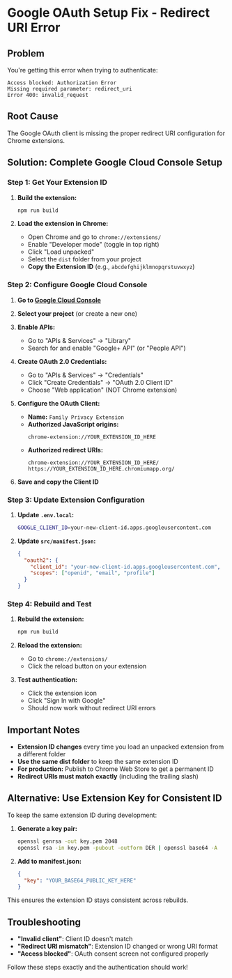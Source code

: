 # Google OAuth Setup Fix - Redirect URI Error

## Problem
You're getting this error when trying to authenticate:
```
Access blocked: Authorization Error
Missing required parameter: redirect_uri
Error 400: invalid_request
```

## Root Cause
The Google OAuth client is missing the proper redirect URI configuration for Chrome extensions.

## Solution: Complete Google Cloud Console Setup

### Step 1: Get Your Extension ID

1. **Build the extension:**
   ```bash
   npm run build
   ```

2. **Load the extension in Chrome:**
   - Open Chrome and go to `chrome://extensions/`
   - Enable "Developer mode" (toggle in top right)
   - Click "Load unpacked"
   - Select the `dist` folder from your project
   - **Copy the Extension ID** (e.g., `abcdefghijklmnopqrstuvwxyz`)

### Step 2: Configure Google Cloud Console

1. **Go to [Google Cloud Console](https://console.cloud.google.com/)**

2. **Select your project** (or create a new one)

3. **Enable APIs:**
   - Go to "APIs & Services" → "Library"
   - Search for and enable "Google+ API" (or "People API")

4. **Create OAuth 2.0 Credentials:**
   - Go to "APIs & Services" → "Credentials"
   - Click "Create Credentials" → "OAuth 2.0 Client ID"
   - Choose "Web application" (NOT Chrome extension)

5. **Configure the OAuth Client:**
   - **Name:** `Family Privacy Extension`
   - **Authorized JavaScript origins:** 
     ```
     chrome-extension://YOUR_EXTENSION_ID_HERE
     ```
   - **Authorized redirect URIs:**
     ```
     chrome-extension://YOUR_EXTENSION_ID_HERE/
     https://YOUR_EXTENSION_ID_HERE.chromiumapp.org/
     ```

6. **Save and copy the Client ID**

### Step 3: Update Extension Configuration

1. **Update `.env.local`:**
   ```bash
   GOOGLE_CLIENT_ID=your-new-client-id.apps.googleusercontent.com
   ```

2. **Update `src/manifest.json`:**
   ```json
   {
     "oauth2": {
       "client_id": "your-new-client-id.apps.googleusercontent.com",
       "scopes": ["openid", "email", "profile"]
     }
   }
   ```

### Step 4: Rebuild and Test

1. **Rebuild the extension:**
   ```bash
   npm run build
   ```

2. **Reload the extension:**
   - Go to `chrome://extensions/`
   - Click the reload button on your extension

3. **Test authentication:**
   - Click the extension icon
   - Click "Sign In with Google"
   - Should now work without redirect URI errors

## Important Notes

- **Extension ID changes** every time you load an unpacked extension from a different folder
- **Use the same dist folder** to keep the same extension ID
- **For production:** Publish to Chrome Web Store to get a permanent ID
- **Redirect URIs must match exactly** (including the trailing slash)

## Alternative: Use Extension Key for Consistent ID

To keep the same extension ID during development:

1. **Generate a key pair:**
   ```bash
   openssl genrsa -out key.pem 2048
   openssl rsa -in key.pem -pubout -outform DER | openssl base64 -A
   ```

2. **Add to manifest.json:**
   ```json
   {
     "key": "YOUR_BASE64_PUBLIC_KEY_HERE"
   }
   ```

This ensures the extension ID stays consistent across rebuilds.

## Troubleshooting

- **"Invalid client"**: Client ID doesn't match
- **"Redirect URI mismatch"**: Extension ID changed or wrong URI format
- **"Access blocked"**: OAuth consent screen not configured properly

Follow these steps exactly and the authentication should work!
